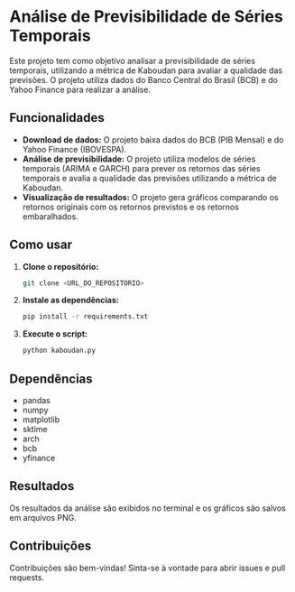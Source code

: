 # Análise de Previsibilidade de Séries Temporais

Este projeto tem como objetivo analisar a previsibilidade de séries temporais, utilizando a métrica de Kaboudan para avaliar a qualidade das previsões. O projeto utiliza dados do Banco Central do Brasil (BCB) e do Yahoo Finance para realizar a análise.

## Funcionalidades

*   **Download de dados:** O projeto baixa dados do BCB (PIB Mensal) e do Yahoo Finance (IBOVESPA).
*   **Análise de previsibilidade:** O projeto utiliza modelos de séries temporais (ARIMA e GARCH) para prever os retornos das séries temporais e avalia a qualidade das previsões utilizando a métrica de Kaboudan.
*   **Visualização de resultados:** O projeto gera gráficos comparando os retornos originais com os retornos previstos e os retornos embaralhados.

## Como usar

1.  **Clone o repositório:**

    ```bash
    git clone <URL_DO_REPOSITORIO>
    ```

2.  **Instale as dependências:**

    ```bash
    pip install -r requirements.txt
    ```

3.  **Execute o script:**

    ```bash
    python kaboudan.py
    ```

## Dependências

*   pandas
*   numpy
*   matplotlib
*   sktime
*   arch
*   bcb
*   yfinance

## Resultados

Os resultados da análise são exibidos no terminal e os gráficos são salvos em arquivos PNG.

## Contribuições

Contribuições são bem-vindas! Sinta-se à vontade para abrir issues e pull requests.
